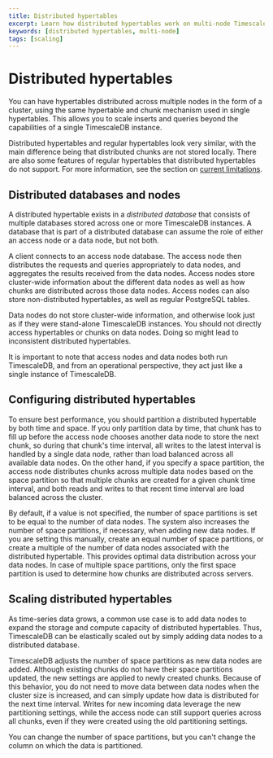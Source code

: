 ```yaml
---
title: Distributed hypertables
excerpt: Learn how distributed hypertables work on multi-node TimescaleDB
keywords: [distributed hypertables, multi-node]
tags: [scaling]
---
```


# Distributed hypertables

You can have hypertables distributed across multiple nodes in the form of a
cluster, using the same hypertable and chunk mechanism used in single
hypertables. This allows you to scale inserts and queries beyond the
capabilities of a single TimescaleDB instance.

Distributed hypertables and regular hypertables look very similar, with
the main difference being that distributed chunks are not stored locally. There
are also some features of regular hypertables that distributed
hypertables do not support. For more information, see the section on
[current limitations][distributed-hypertable-limitations].

## Distributed databases and nodes

A distributed hypertable exists in a *distributed database* that
consists of multiple databases stored across one or more TimescaleDB
instances. A database that is part of a distributed database can
assume the role of either an access node or a data node, but not both.

A client connects to an access node database. The access node then
distributes the requests and queries appropriately to data nodes, and
aggregates the results received from the data nodes. Access nodes
store cluster-wide information about the different data nodes as well
as how chunks are distributed across those data nodes. Access nodes
can also store non-distributed hypertables, as well as regular
PostgreSQL tables.

Data nodes do not store cluster-wide information, and otherwise look
just as if they were stand-alone TimescaleDB instances. You should not
directly access hypertables or chunks on data nodes. Doing so might
lead to inconsistent distributed hypertables.

It is important to note that access nodes and data nodes both run TimescaleDB,
and from an operational perspective, they act just like a single instance of
TimescaleDB.

## Configuring distributed hypertables

To ensure best performance, you should partition a distributed
hypertable by both time and space. If you only partition data by
time, that chunk has to fill up before the access node chooses
another data node to store the next chunk, so during that
chunk's time interval, all writes to the latest interval is
handled by a single data node, rather than load balanced across all
available data nodes. On the other hand, if you specify a space
partition, the access node distributes chunks across multiple data
nodes based on the space partition so that multiple chunks are created
for a given chunk time interval, and both reads and writes to that
recent time interval are load balanced across the cluster.

By default, if a value is not specified, the number of space partitions is set
to be equal to the number of data nodes. The system also increases the number of
space partitions, if necessary, when adding new data nodes. If you are setting
this manually, create an equal number of space partitions, or create a multiple
of the number of data nodes associated with the distributed hypertable. This
provides optimal data distribution across your data nodes. In case of multiple
space partitions, only the first space partition is used to determine how chunks
are distributed across servers.

## Scaling distributed hypertables

As time-series data grows, a common use case is to add data nodes to expand the
storage and compute capacity of distributed hypertables. Thus, TimescaleDB can
be elastically scaled out by simply adding data nodes to a distributed database.

TimescaleDB adjusts the number of space partitions as new data nodes are added.
Although existing chunks do not have their space partitions updated, the new
settings are applied to newly created chunks. Because of this behavior, you do
not need to move data between data nodes when the cluster size is increased, and
can simply update how data is distributed for the next time interval. Writes for
new incoming data leverage the new partitioning settings, while the access node
can still support queries across all chunks, even if they were created using
the old partitioning settings.

<highlight type="note">
You can change the number of space partitions, but you can't change the column
on which the data is partitioned.
</highlight>

[distributed-hypertable-limitations]: /timescaledb/:currentVersion:/overview/limitations/#distributed-hypertable-limitations
